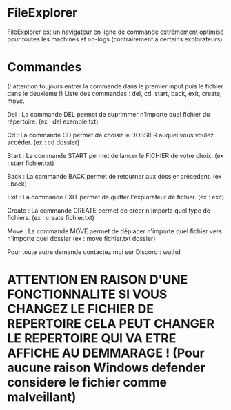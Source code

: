 # FileExplorer
FileExplorer est un navigateur en ligne de commande extrêmement optimisé pour toutes les machines et no-logs (contrairement a certains explorateurs)

# Commandes
(! attention toujours entrer la commande dans le premier input puis le fichier dans le deuxieme !)
Liste des commandes : del, cd, start, back, exit, create, move.

Del : La commande DEL permet de suprimmer n'importe quel fichier du répertoire. (ex : del exemple.txt)

Cd : La commande CD permet de choisir le DOSSIER auquel vous voulez accéder. (ex : cd dossier)

Start : La commande START permet de lancer le FICHIER de votre choix. (ex : start fichier.txt)

Back : La commande BACK permet de retourner aux dossier précedent. (ex : back)

Exit : La commande EXIT permet de quitter l'explorateur de fichier. (ex : exit)

Create : La commande CREATE permet de créer n'importe quel type de fichiers. (ex : create fichier.txt)

Move : La commande MOVE permet de déplacer n'importe quel fichier vers n'importe quel dossier (ex : move fichier.txt dossier)


Pour toute autre demande contactez moi sur Discord : wathd

# ATTENTION EN RAISON D'UNE FONCTIONNALITE SI VOUS CHANGEZ LE FICHIER DE REPERTOIRE CELA PEUT CHANGER LE REPERTOIRE QUI VA ETRE AFFICHE AU DEMMARAGE ! (Pour aucune raison Windows defender considere le fichier comme malveillant)
